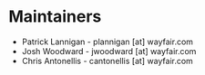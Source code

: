 # Maintainers

* Patrick Lannigan - plannigan [at] wayfair.com
* Josh Woodward - jwoodward [at] wayfair.com
* Chris Antonellis - cantonellis [at] wayfair.com
